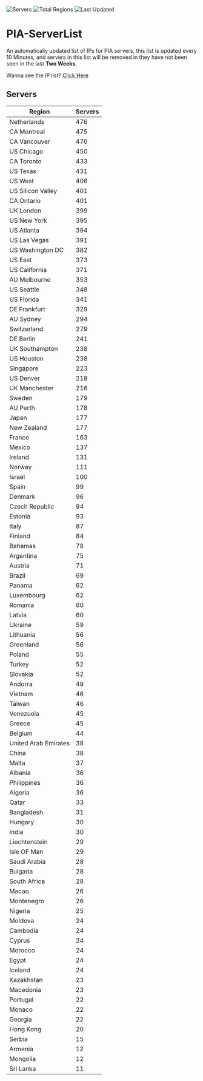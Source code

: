 ![Servers](https://img.shields.io/badge/Servers-13,904-darkgreen)
![Total Regions](https://img.shields.io/badge/Total_Regions-97-darkgreen)
![Last Updated](https://img.shields.io/badge/Last_Updated-April_29_2024_22:50_EDT-darkgreen)

# PIA-ServerList
An automatically updated list of IPs for PIA servers, this list is updated every 10 Minutes, and servers in this list will be removed in they have not been seen in the last **Two Weeks**.

Wanna see the IP list? [Click Here](./servers.json)

## Servers
| Region               | Servers |
|----------------------|---------|
| Netherlands | 476 |
| CA Montreal | 475 |
| CA Vancouver | 470 |
| US Chicago | 450 |
| CA Toronto | 433 |
| US Texas | 431 |
| US West | 406 |
| US Silicon Valley | 401 |
| CA Ontario | 401 |
| UK London | 399 |
| US New York | 395 |
| US Atlanta | 394 |
| US Las Vegas | 391 |
| US Washington DC | 382 |
| US East | 373 |
| US California | 371 |
| AU Melbourne | 353 |
| US Seattle | 348 |
| US Florida | 341 |
| DE Frankfurt | 329 |
| AU Sydney | 294 |
| Switzerland | 279 |
| DE Berlin | 241 |
| UK Southampton | 238 |
| US Houston | 238 |
| Singapore | 223 |
| US Denver | 218 |
| UK Manchester | 216 |
| Sweden | 179 |
| AU Perth | 178 |
| Japan | 177 |
| New Zealand | 177 |
| France | 163 |
| Mexico | 137 |
| Ireland | 131 |
| Norway | 111 |
| Israel | 100 |
| Spain | 99 |
| Denmark | 96 |
| Czech Republic | 94 |
| Estonia | 93 |
| Italy | 87 |
| Finland | 84 |
| Bahamas | 78 |
| Argentina | 75 |
| Austria | 71 |
| Brazil | 69 |
| Panama | 62 |
| Luxembourg | 62 |
| Romania | 60 |
| Latvia | 60 |
| Ukraine | 59 |
| Lithuania | 56 |
| Greenland | 56 |
| Poland | 55 |
| Turkey | 52 |
| Slovakia | 52 |
| Andorra | 49 |
| Vietnam | 46 |
| Taiwan | 46 |
| Venezuela | 45 |
| Greece | 45 |
| Belgium | 44 |
| United Arab Emirates | 38 |
| China | 38 |
| Malta | 37 |
| Albania | 36 |
| Philippines | 36 |
| Algeria | 36 |
| Qatar | 33 |
| Bangladesh | 31 |
| Hungary | 30 |
| India | 30 |
| Liechtenstein | 29 |
| Isle OF Man | 29 |
| Saudi Arabia | 28 |
| Bulgaria | 28 |
| South Africa | 28 |
| Macao | 26 |
| Montenegro | 26 |
| Nigeria | 25 |
| Moldova | 24 |
| Cambodia | 24 |
| Cyprus | 24 |
| Morocco | 24 |
| Egypt | 24 |
| Iceland | 24 |
| Kazakhstan | 23 |
| Macedonia | 23 |
| Portugal | 22 |
| Monaco | 22 |
| Georgia | 22 |
| Hong Kong | 20 |
| Serbia | 15 |
| Armenia | 12 |
| Mongolia | 12 |
| Sri Lanka | 11 |